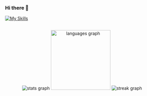 ### Hi there 👋

[![My Skills](https://skillicons.dev/icons?i=java,cpp,c,typescript,js,spring,flask,expressjs,angular,react,maven,hibernate,git,linux,docker,googlecloud,aws,python,bash,vim,haskell,mysql,mongodb,rust,r,html,css,bootstrap)](https://skillicons.dev)

##
<div align="center">
<img src="https://github-readme-stats.vercel.app/api?username=Patroklos99&hide_title=false&hide_rank=false&show_icons=true&include_all_commits=false&count_private=true&disable_animations=false&theme=algolia&locale=en&hide_border=false" alt="stats graph" />
  <img src="https://github-readme-stats.vercel.app/api/top-langs?username=Patroklos99&locale=en&hide_title=false&layout=compact&card_width=&langs_count=5&theme=algolia&hide_border=false" alt="languages graph" height="195" />
    <img src="https://streak-stats.demolab.com?user=Patroklos99&locale=en&mode=weekly&theme=algolia&hide_border=false&border_radius=5" alt="streak graph"  />
</div>

##
